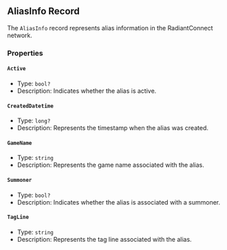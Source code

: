 ## AliasInfo Record

The `AliasInfo` record represents alias information in the RadiantConnect network.

### Properties

#### `Active`

- Type: `bool?`
- Description: Indicates whether the alias is active.

#### `CreatedDatetime`

- Type: `long?`
- Description: Represents the timestamp when the alias was created.

#### `GameName`

- Type: `string`
- Description: Represents the game name associated with the alias.

#### `Summoner`

- Type: `bool?`
- Description: Indicates whether the alias is associated with a summoner.

#### `TagLine`

- Type: `string`
- Description: Represents the tag line associated with the alias.

